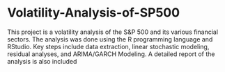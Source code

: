 # Volatility-Analysis-of-SP500
This project is a volatility analysis of the S&amp;P 500 and its various financial sectors. The analysis was done using the R programming language and RStudio. Key steps include data extraction, linear stochastic modeling, residual analyses, and ARIMA/GARCH Modeling. A detailed report of the analysis is also included
